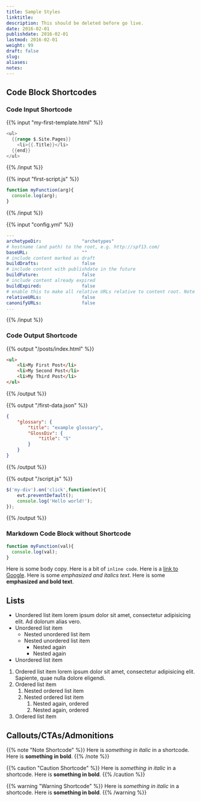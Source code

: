 ```yaml
---
title: Sample Styles
linktitle:
description: This should be deleted before go live.
date: 2016-02-01
publishdate: 2016-02-01
lastmod: 2016-02-01
weight: 99
draft: false
slug:
aliases:
notes:
---
```


## Code Block Shortcodes

### Code Input Shortcode

{{% input "my-first-template.html" %}}
```go
<ul>
  {{range $.Site.Pages}}
    <li>{{.Title}}</li>
  {{end}}
</ul>
```
{{% /input %}}

{{% input "first-script.js" %}}
```js
function myFunction(arg){
  console.log(arg);
}
```
{{% /input %}}

{{% input "config.yml" %}}
```yaml
---
archetypeDir:               "archetypes"
# hostname (and path) to the root, e.g. http://spf13.com/
baseURL:                    ""
# include content marked as draft
buildDrafts:                false
# include content with publishdate in the future
buildFuture:                false
# include content already expired
buildExpired:               false
# enable this to make all relative URLs relative to content root. Note that this does not affect absolute URLs.
relativeURLs:               false
canonifyURLs:               false
...
```
{{% /input %}}

### Code Output Shortcode

{{% output "/posts/index.html" %}}
```html
<ul>
    <li>My First Post</li>
    <li>My Second Post</li>
    <li>My Third Post</li>
</ul>
```
{{% /output %}}

{{% output "/first-data.json" %}}
```json
{
    "glossary": {
        "title": "example glossary",
        "GlossDiv": {
            "title": "S"
        }
    }
}
```
{{% /output %}}

{{% output "/script.js" %}}
```javascript
$('my-div').on('click',function(evt){
    evt.preventDefault();
    console.log('Hello world!');
});
```
{{% /output %}}

### Markdown Code Block without Shortcode

```javascript
function myFunction(val){
  console.log(val);
}
```


Here is some body copy. Here is a bit of `inline code`. Here is a [link to Google](https://www.google.com). Here is some *emphasized and italics text*. Here is some **emphasized and bold text**.

## Lists

* Unordered list item lorem ipsum dolor sit amet, consectetur adipisicing elit. Ad dolorum alias vero.
* Unordered list item
    * Nested unordered list item
    * Nested unordered list item
        * Nested again
        * Nested again
* Unordered list item

1. Ordered list item lorem ipsum dolor sit amet, consectetur adipisicing elit. Sapiente, quae nulla dolore eligendi.
2. Ordered list item
    1. Nested ordered list item
    2. Nested ordered list item
        1. Nested again, ordered
        2. Nested again, ordered
3. Ordered list item

## Callouts/CTAs/Admonitions

{{% note "Note Shortcode" %}}
Here is *something in italic* in a shortcode. Here is **something in bold**.
{{% /note %}}

{{% caution "Caution Shortcode" %}}
Here is *something in italic* in a shortcode. Here is **something in bold**.
{{% /caution %}}

{{% warning "Warning Shortcode" %}}
Here is *something in italic* in a shortcode. Here is **something in bold**.
{{% /warning %}}